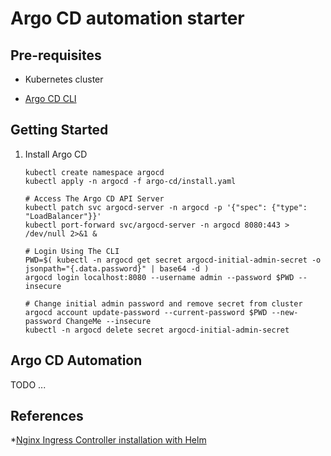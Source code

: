 # Argo CD automation starter

## Pre-requisites

* Kubernetes cluster

* [Argo CD CLI](https://argo-cd.readthedocs.io/en/stable/getting_started/#2-download-argo-cd-cli)

## Getting Started

1. Install Argo CD

    ```Shell
    kubectl create namespace argocd
    kubectl apply -n argocd -f argo-cd/install.yaml

    # Access The Argo CD API Server
    kubectl patch svc argocd-server -n argocd -p '{"spec": {"type": "LoadBalancer"}}'
    kubectl port-forward svc/argocd-server -n argocd 8080:443 > /dev/null 2>&1 &

    # Login Using The CLI
    PWD=$( kubectl -n argocd get secret argocd-initial-admin-secret -o jsonpath="{.data.password}" | base64 -d )
    argocd login localhost:8080 --username admin --password $PWD --insecure

    # Change initial admin password and remove secret from cluster
    argocd account update-password --current-password $PWD --new-password ChangeMe --insecure
    kubectl -n argocd delete secret argocd-initial-admin-secret
    ```

## Argo CD Automation

TODO ...

<!--

1. Install NGinx Ingress

    ```Shell
    kubectl create namespace nginx-ingress
    helm install my-release nginx-stable/nginx-ingress --namespace nginx-ingress
    kubectl patch svc my-release-nginx-ingress --namespace nginx-ingress -p '{"spec": {"type": "NodePort"}}'

    SERVICE_IP=$(kubectl get nodes -o wide -o jsonpath='{.items[].status.addresses[].address}')
    SERVICE_PORT=$(kubectl get svc --namespace nginx-ingress my-release-nginx-ingress -o jsonpath='{.spec.ports[].nodePort}')

    echo "http://${SERVICE_IP}:${SERVICE_PORT}"
    ```

1. Install Sample Web application

    ```Shell
    helm install sample-nginx-release bitnami/nginx
    kubectl patch svc sample-nginx-release --namespace default -p '{"spec": {"type": "NodePort"}}'

    SERVICE_IP=$(kubectl get nodes -o wide -o jsonpath='{.items[].status.addresses[].address}')
    SERVICE_PORT=$(kubectl get svc --namespace default sample-nginx-release -o jsonpath='{.spec.ports[].nodePort}')

    echo "http://${SERVICE_IP}:${SERVICE_PORT}"
    ```

1. Clean-up

    ```Shell
    helm uninstall sample-nginx-release --namespace default
    kubectl delete namespace nginx-ingress
    ``` -->

## References

*[Nginx Ingress Controller installation with Helm](https://docs.nginx.com/nginx-ingress-controller/installation/installation-with-helm/)
